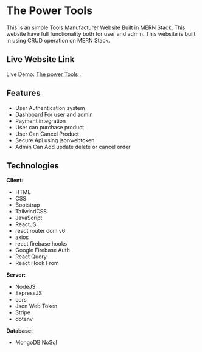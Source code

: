 
# The Power Tools 

This is an simple Tools Manufacturer Website Built in MERN Stack. This website have full functionality both for user and admin. This website is built in using CRUD operation on MERN Stack.


## Live Website Link
Live Demo: [The power Tools ](https://the-power-tools.web.app/).
## Features

- User Authentication system
- Dashboard For user and admin
- Payment integration
- User can purchase product
- User Can Cancel Product
- Secure Api using jsonwebtoken
- Admin Can Add update delete or cancel order



## Technologies

**Client:** 
- HTML 
- CSS 
- Bootstrap 
- TailwindCSS 
- JavaScript 
- ReactJS
- react router dom v6
- axios
- react firebase hooks
- Google Firebase Auth
- React Query
- React Hook From

**Server:** 
- NodeJS
- ExpressJS
- cors 
- Json Web Token
- Stripe 
- dotenv


**Database:** 
- MongoDB NoSql

